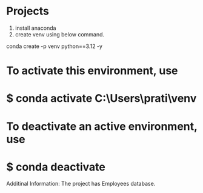 # Projects

1) install anaconda
2) create venv using below command.
   
conda create -p venv python==3.12 -y

# To activate this environment, use                                                                                                                                                     
#                                                                                                                                                                                       
#     $ conda activate C:\Users\prati\venv                                                                                                                                              
#
# To deactivate an active environment, use
#
#     $ conda deactivate


Additinal Information:
The project has Employees database.
